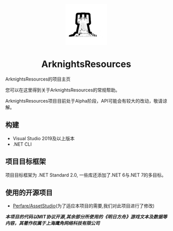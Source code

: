 <div align="center">

![icon](icon.png)
# ArknightsResources
<div align="justify">  

ArknightsResources的项目主页

您可以在这里得到关于ArknightsResources的常规帮助。

ArknightsResources项目目前处于Alpha阶段，API可能会有较大的改动，敬请谅解。

## 构建
* Visual Studio 2019及以上版本
* .NET CLI  

## 项目目标框架
项目目标框架为 .NET Standard 2.0, 一些库还添加了.NET 6与.NET 7的多目标。
  
## 使用的开源项目
* [Perfare/AssetStudio](https://github.com/Perfare/AssetStudio)(为了适应本项目的需要,我们对此项目进行了修改)

***本项目的代码以MIT协议开源,其余部分所使用的《明日方舟》游戏文本及数据等内容，其著作权属于上海鹰角网络科技有限公司***
